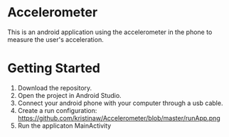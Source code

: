 # Accelerometer

This is an android application using the accelerometer in the phone to measure the user's acceleration.

# Getting Started

1. Download the repository.
2. Open the project in Android Studio. 
3. Connect your android phone with your computer through a usb cable.
4. Create a run configuration: https://github.com/kristinaw/Accelerometer/blob/master/runApp.png
4. Run the applicaton MainActivity

